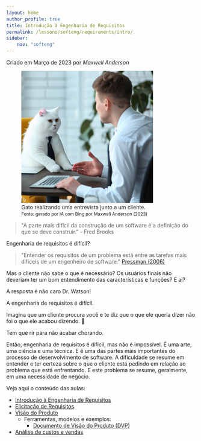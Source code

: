 ```yaml
---
layout: home
author_profile: true
title: Introdução à Engenharia de Requisitos
permalink: /lessons/softeng/requirements/intro/
sidebar:
    nav: "softeng"
---
```

Criado em Março de 2023 por *Maxwell Anderson*

<figure>
    <img src="../../../../assets/images/gpt/cat_conducting_interview2.jpg" width="350" alt="Gato realizando uma entrevista junto a um cliente. Prompt: create a image of a software engineer cat conducting an interview with a client">
    <figcaption>Gato realizando uma entrevista junto a um cliente.</figcaption>
    <small>Fonte: gerado por IA com Bing por Maxwell Anderson (2023)</small>
</figure>

> "A parte mais difícil da construção de um software é a definição do que se deve construir." - Fred Brooks

Engenharia de requisitos é difícil?

> "Entender os requisitos de um problema está entre as tarefas mais difíceis de um engenheiro de software." [Pressman (2006)][1]

[1]: <https://www.google.com/search?q=engenharia+de+software+pressman&newwindow=1&sxsrf=APwXEddTI3FkryxAwbrTzLqdaV4zGVh3uA:1680098932277&source=lnms&tbm=shop&sa=X&ved=2ahUKEwiK0K6gqIH-AhVXg5UCHQQaDMYQ_AUoBHoECAEQBg&biw=1536&bih=766&dpr=1.25> "Livro Roger Pressman"

Mas o cliente não sabe o que é necessário? Os usuários finais não deveriam ter um bom entendimento das características e funções? E aí?

A resposta é não caro Dr. Watson!

A engenharia de requisitos é difícil.

Imagina que um cliente procura você e te diz que o que ele queria dizer não foi o que ele acabou dizendo. 🤣

Tem que rir para não acabar chorando.

Então, engenharia de requisitos é difícil, mas não é impossível. É uma arte, uma ciência e uma técnica. E é uma das partes mais importantes do processo de desenvolvimento de software. A dificuldade se resume em entender e ter certeza sobre o que o cliente está pedindo em relação ao problema que está enfrentando. E este problema se resume, geralmente, em uma necessidade de negócio.

Veja aqui o conteúdo das aulas:

- [Introdução à Engenharia de Requisitos](/lessons/softeng/requirements/intro/)
- [Elicitação de Requisitos](/lessons/softeng/requirements/elicitation/)
- [Visão do Produto](/lessons/softeng/requirements/vision/)
  - Ferramentas, modelos e exemplos:
    - [Documento de Visão do Produto (DVP)](/lessons/softeng/requirements/vision/sample/)
- [Análise de custos e vendas](/lessons/softeng/requirements/costs/)
  